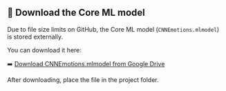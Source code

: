 ## 🔗 Download the Core ML model

Due to file size limits on GitHub, the Core ML model (`CNNEmotions.mlmodel`) is stored externally.

You can download it here:

➡️ [Download CNNEmotions.mlmodel from Google Drive](https://drive.google.com/uc?export=download&id=1ijHv6r-baV2V7ayyTiBDfnW5aiH6yNM1)

After downloading, place the file in the project folder.
